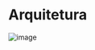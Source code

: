 # Arquitetura

![image](https://github.com/user-attachments/assets/c181adc2-97aa-4658-a45a-bd1ef3421567)
